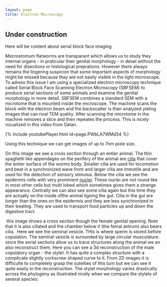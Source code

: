 ```yaml
---
layout: page
title: Electron Microscopy
---
```


## Under construction ##

Here will be content about serial block face imaging 

*Macrostomum* flatworms are transparant which allows us to study they internal organs - in praticular their genital morphology - in detail without the need for disections or histological preprations. However there always remains the lingering suspicion that some important aspects of morphology might be missed because they are not easily visible in the light microscope. To adress this issue I am using a specialized electron microscopy technique called Serial Block Face Scanning Electron Microscopy (SBFSEM) to produce serial sections of some animals and examine the genital morphology in more detail.
SBFSEM combines a standard SEM with a microtome that is mounted inside the microscope. The machine scans the block with the electron beam and the backscatter is then analyzed yieling images that can rival TEM quality. After scanning the microtome in the machine removes a slice and then repeates the process. This is nicely vizualized in this video from Gatan.

{% include youtubePlayer.html id=page.PWbLA7WMd34 %}

Using this technique we can get images of up to 7nm pixle size.

<picture of an entier worm in section.>

On this image we see a cross section through an entier animal. The thin spaghetti like appendages on the perifery of the animal are [cilia](https://en.wikipedia.org/wiki/Cilium) that cover the entier surface of the worms body. Smaller cilia are used for locomotion and beat in a synchronized wave front and larger cilia are immotile and are used for the detection of sensory stimulus. 
Below the cilia we see the epidermis cells with very prominent [nuclei](https://en.wikipedia.org/wiki/Cell_nucleus). These nuclei are not round like in most other cells but multi lobed which sometimes gives them a strange appearance. Centrally we can also see some cilia again but this time they are actually on the inside ofthe animal ligning the gut. Cilia in the gut are longer than the ones on the epidermis and they are less synchronized in their beating. They are used to transport food particles up and down the digestive tract. 

<image of femal opening>
this image shows a cross section though the female genital opening. Note that it is also ciliated and the chamber below it (the femal antrum) also bears cilia. 

<image of sv>
Here we see the seminal vesicle. THis is where sperm is stored before copulation. The seminal vesicle is surounded by large circular musculature. 

<image of reconstructed stylet>
since the serial sections allow us to trace structures along the animal we an also reconstruct them. Here you can see a 3d reconstruction of the male copulatory organ - the stylet. It has quite a complex structure with a complicate slightly corkscrew shaped curve to it. From 2D images it is difficulte to completely grasp the sutelties of this turn but we can see it quite easily in the reconstruction. 
The stylet morphology varies drastically across the phylogeny as illustrated nicely when we compare the stylets of several species:





